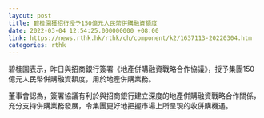 ```yaml
---
layout: post
title: 碧桂園獲招行授予150億元人民幣併購融資額度
date: 2022-03-04 12:54:25.000000000 +08:00
link: https://news.rthk.hk/rthk/ch/component/k2/1637113-20220304.htm
categories: rthk
---
```


碧桂園表示，昨日與招商銀行簽署《地產併購融資戰略合作協議》，授予集團150億元人民幣併購融資額度，用於地產併購業務。

董事會認為，簽署協議有利於與招商銀行建立深度的地產併購融資戰略合作關係，充分支持併購業務發展，令集團更好地把握市場上所呈現的收併購機遇。

